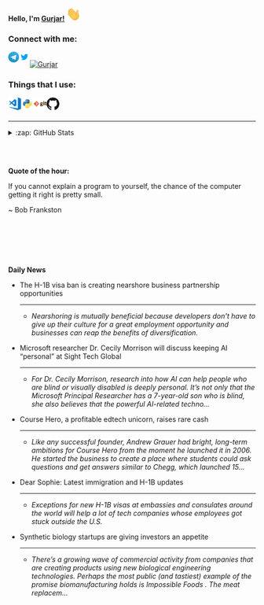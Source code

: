 #### Hello, I'm [Gurjar!](https://GurjarKing.github.io) <img src="https://raw.githubusercontent.com/ABSphreak/ABSphreak/master/gifs/Hi.gif" width="30px"></h2>


### Connect with me:

[<img align="left" alt="Gurjar | Telegram" width="22px" src="https://raw.githubusercontent.com/github/explore/80688e429a7d4ef2fca1e82350fe8e3517d3494d/topics/telegram/telegram.png" />][Telegram]
[<img align="left" alt="Gurjar | Twitter" width="22px" src="https://raw.githubusercontent.com/github/explore/80688e429a7d4ef2fca1e82350fe8e3517d3494d/topics/twitter/twitter.png" />][Twitter]

<br > <a href="https://github.com/GurjarKing"><img src="https://komarev.com/ghpvc/?username=GurjarKing" alt="Gurjar" /></a> <br />

<!-- <br >

![](https://visitor-badge.glitch.me/badge?page_id=GurjarKing)

<br /> -->

### Things that I use:

[<img align="left" alt="Visual Studio Code" width="26px" src="https://raw.githubusercontent.com/github/explore/80688e429a7d4ef2fca1e82350fe8e3517d3494d/topics/visual-studio-code/visual-studio-code.png" />][VSCode]
[<img align="left" alt="Python" width="26px" src="https://raw.githubusercontent.com/github/explore/80688e429a7d4ef2fca1e82350fe8e3517d3494d/topics/python/python.png" />][Python]
[<img align="left" alt="Git" width="26px" src="https://raw.githubusercontent.com/github/explore/80688e429a7d4ef2fca1e82350fe8e3517d3494d/topics/git/git.png" />][Git]
[<img align="left" alt="GitHub" width="26px" src="https://raw.githubusercontent.com/github/explore/78df643247d429f6cc873026c0622819ad797942/topics/github/github.png" />][Github]

<br />
<br />

---
<details>
  <summary>:zap: GitHub Stats</summary>

<img align="left" alt="Gurjar's Github Stats" src="https://github-readme-stats.vercel.app/api?username=GurjarKing&show_icons=true&hide_border=true&count_private=true&include_all_commit=true&theme=algolia" />

</details>

<!-- ### 🔔 My latest tweet
<a href="https://twitter.com/Gurjar_King43" target="_blank">
	<img src="https://github.com/GurjarKing/GurjarKing/raw/master/tweet.png" width="70%" align="center" alt="Click to view on Twitter" title="My latest tweet, as an image"/>
</a> -->
<br>

<pre>

</pre>

**Quote of the hour:**

If you cannot explain a program to yourself, the chance of the
computer getting it right is pretty small.

~ Bob Frankston
<pre>

</pre>
<br>
<pre>


</pre>
<strong>Daily News</strong>
  
  - The H-1B visa ban is creating nearshore business partnership opportunities
     <hr/>
     
      - *Nearshoring is mutually beneficial because developers don't have to give up their culture for a great employment opportunity  and businesses can reap the benefits of diversification.*
     
  - Microsoft researcher Dr. Cecily Morrison will discuss keeping AI “personal” at Sight Tech Global
      <hr/>
      
      - *For Dr. Cecily Morrison, research into how AI can help people who are blind or visually disabled is deeply personal. It’s not only that the Microsoft Principal Researcher has a 7-year-old son who is blind, she also believes that the powerful AI-related techno…*
      
  - Course Hero, a profitable edtech unicorn, raises rare cash
      <hr/>
      
      - *Like any successful founder, Andrew Grauer had bright, long-term ambitions for Course Hero from the moment he launched it in 2006. He started the business to create a place where students could ask questions and get answers similar to Chegg, which launched 15…*
      
  - Dear Sophie: Latest immigration and H-1B updates
      <hr/>
      
      - *Exceptions for new H-1B visas at embassies and consulates around the world will help a lot of tech companies whose employees got stuck outside the U.S.*
       
  - Synthetic biology startups are giving investors an appetite
      <hr/>
       
       - *There’s a growing wave of commercial activity from companies that are creating products using new biological engineering technologies. Perhaps the most public (and tastiest) example of the promise biomanufacturing holds is Impossible Foods . The meat replacem…*
      

<br />

[VSCode]: https://code.visualstudio.com/
[Python]: https://www.python.org/
[Git]: https://git-scm.com/
[Github]: https://github.com/
[Telegram]: https://t.me/Gurjar_King/
[Twitter]: https://twitter.com/Gurjar_King43/
